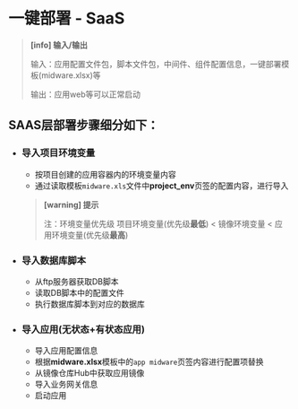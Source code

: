 # 一键部署 - SaaS

> **[info] 输入/输出**
> 
> 输入：应用配置文件包，脚本文件包，中间件、组件配置信息，一键部署模板(midware.xlsx)等
> 
> 输出：应用web等可以正常启动


## SAAS层部署步骤细分如下：

* ### 导入项目环境变量
  * 按项目创建的应用容器内的环境变量内容
  * 通过读取模板`midware.xls`文件中**project\_env**页签的配置内容，进行导入
  > **[warning] 提示**
  >
  > 注：环境变量优先级 项目环境变量(优先级**最低**) < 镜像环境变量 < 应用环境变量(优先级**最高**)
  >

* ### 导入数据库脚本

  * 从ftp服务器获取DB脚本
  * 读取DB脚本中的配置文件
  * 执行数据库脚本到对应的数据库

* ### 导入应用(无状态+有状态应用)

  * 导入应用配置信息
  * 根据**midware.xlsx**模板中的`app midware`页签内容进行配置项替换
  * 从镜像仓库Hub中获取应用镜像
  * 导入业务网关信息
  * 启动应用




